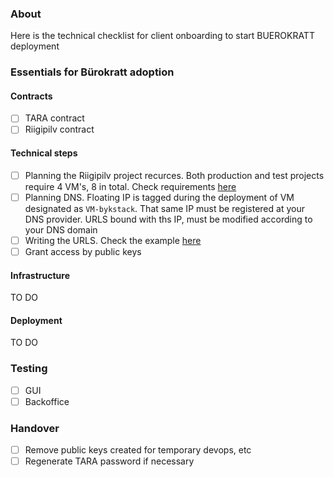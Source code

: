 ### About
Here is the technical checklist for client onboarding to start BUEROKRATT deployment

### Essentials for Bürokratt adoption

#### Contracts

- [ ] TARA contract
- [ ] Riigipilv contract

#### Technical steps

- [ ] Planning the Riigipilv project recurces. Both production and test projects require 4 VM's, 8 in total. Check requirements [here](../main/Requirements.md)
- [ ] Planning DNS. Floating IP is tagged during the deployment of VM designated as `VM-bykstack`. That same IP must be registered at your DNS provider. URLS bound with ths IP, must be modified according to your DNS domain
- [ ] Writing the URLS. Check the example [here](../main/Requirements.md#url-requirements)
- [ ] Grant access by public keys

#### Infrastructure

TO DO

#### Deployment

TO DO

### Testing

- [ ] GUI
- [ ] Backoffice

### Handover

- [ ] Remove public keys created for temporary devops, etc
- [ ] Regenerate TARA password if necessary
